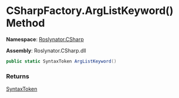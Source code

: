 # CSharpFactory\.ArgListKeyword\(\) Method

**Namespace**: [Roslynator.CSharp](../../README.md)

**Assembly**: Roslynator\.CSharp\.dll

```csharp
public static SyntaxToken ArgListKeyword()
```

### Returns

[SyntaxToken](https://docs.microsoft.com/en-us/dotnet/api/microsoft.codeanalysis.syntaxtoken)

